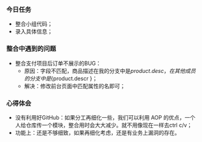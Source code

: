 ### 今日任务

- 整合小组代码；
- 录入具体信息；



### 整合中遇到的问题

- 整合支付项目后订单不展示的BUG：
  - 原因：字段不匹配，商品描述在我的分支中是${product.desc }，在其他成员的分支中是${product.descr }；
  - 解决：修改前台页面中匹配属性的名即可；



### 心得体会

- 没有利用好GitHub：如果分工再细化一些，我们可以利用 AOP 的优点，一个人给仓库传一个模块，整合用时会大大减少。就不用像现在一样去ctrl c/v；
- 功能上：还是不够细致，如果再细化考虑，还是有业务上漏洞的存在。